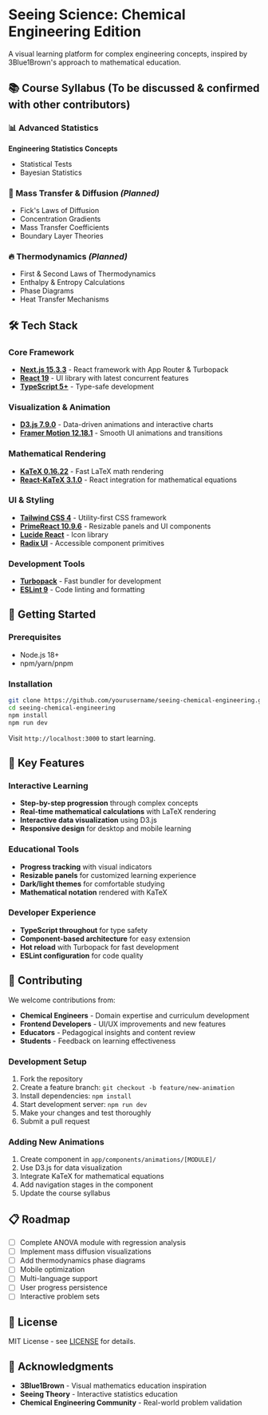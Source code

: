# Seeing Science: Chemical Engineering Edition

A visual learning platform for complex engineering concepts, inspired by 3Blue1Brown's approach to mathematical education.

## 📚 Course Syllabus (To be discussed & confirmed with other contributors) 

### 📊 Advanced Statistics
**Engineering Statistics Concepts**
- Statistical Tests
- Bayesian Statistics

### 🌊 Mass Transfer & Diffusion *(Planned)*
- Fick's Laws of Diffusion
- Concentration Gradients
- Mass Transfer Coefficients
- Boundary Layer Theories 

### 🔥 Thermodynamics *(Planned)*
- First & Second Laws of Thermodynamics
- Enthalpy & Entropy Calculations
- Phase Diagrams
- Heat Transfer Mechanisms

## 🛠️ Tech Stack

### Core Framework
- **[Next.js 15.3.3](https://nextjs.org/)** - React framework with App Router & Turbopack
- **[React 19](https://reactjs.org/)** - UI library with latest concurrent features
- **[TypeScript 5+](https://www.typescriptlang.org/)** - Type-safe development

### Visualization & Animation
- **[D3.js 7.9.0](https://d3js.org/)** - Data-driven animations and interactive charts
- **[Framer Motion 12.18.1](https://www.framer.com/motion/)** - Smooth UI animations and transitions

### Mathematical Rendering
- **[KaTeX 0.16.22](https://katex.org/)** - Fast LaTeX math rendering
- **[React-KaTeX 3.1.0](https://github.com/MatejBransky/react-katex)** - React integration for mathematical equations

### UI & Styling
- **[Tailwind CSS 4](https://tailwindcss.com/)** - Utility-first CSS framework
- **[PrimeReact 10.9.6](https://primereact.org/)** - Resizable panels and UI components
- **[Lucide React](https://lucide.dev/)** - Icon library
- **[Radix UI](https://www.radix-ui.com/)** - Accessible component primitives

### Development Tools
- **[Turbopack](https://turbo.build/pack)** - Fast bundler for development
- **[ESLint 9](https://eslint.org/)** - Code linting and formatting


## 🚀 Getting Started

### Prerequisites
- Node.js 18+
- npm/yarn/pnpm

### Installation
```bash
git clone https://github.com/yourusername/seeing-chemical-engineering.git
cd seeing-chemical-engineering
npm install
npm run dev
```

Visit `http://localhost:3000` to start learning.

## 🎯 Key Features

### Interactive Learning
- **Step-by-step progression** through complex concepts
- **Real-time mathematical calculations** with LaTeX rendering
- **Interactive data visualization** using D3.js
- **Responsive design** for desktop and mobile learning

### Educational Tools
- **Progress tracking** with visual indicators
- **Resizable panels** for customized learning experience
- **Dark/light themes** for comfortable studying
- **Mathematical notation** rendered with KaTeX

### Developer Experience
- **TypeScript throughout** for type safety
- **Component-based architecture** for easy extension
- **Hot reload** with Turbopack for fast development
- **ESLint configuration** for code quality

## 🤝 Contributing

We welcome contributions from:
- **Chemical Engineers** - Domain expertise and curriculum development
- **Frontend Developers** - UI/UX improvements and new features
- **Educators** - Pedagogical insights and content review
- **Students** - Feedback on learning effectiveness

### Development Setup
1. Fork the repository
2. Create a feature branch: `git checkout -b feature/new-animation`
3. Install dependencies: `npm install`
4. Start development server: `npm run dev`
5. Make your changes and test thoroughly
6. Submit a pull request

### Adding New Animations
1. Create component in `app/components/animations/[MODULE]/`
2. Use D3.js for data visualization
3. Integrate KaTeX for mathematical equations
4. Add navigation stages in the component
5. Update the course syllabus

## 📋 Roadmap

- [ ] Complete ANOVA module with regression analysis
- [ ] Implement mass diffusion visualizations
- [ ] Add thermodynamics phase diagrams
- [ ] Mobile optimization
- [ ] Multi-language support
- [ ] User progress persistence
- [ ] Interactive problem sets

## 📄 License

MIT License - see [LICENSE](LICENSE) for details.

## 🙏 Acknowledgments

- **3Blue1Brown** - Visual mathematics education inspiration
- **Seeing Theory** - Interactive statistics education
- **Chemical Engineering Community** - Real-world problem validation
